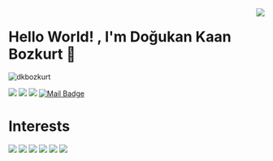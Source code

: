 <img align='right' src="https://github-readme-stats.vercel.app/api?username=dkbozkurt&show_icons=true">

# Hello World! ,                  I'm Doğukan Kaan Bozkurt 👋
<p align="left"> <img src="https://komarev.com/ghpvc/?username=dkbozkurt" alt="dkbozkurt" /> </p>


[![](https://img.shields.io/badge/linkedin-%230077B5.svg?&style=for-the-badge&logo=linkedin&logoColor=white)](https://www.linkedin.com/in/imdogukan/)
[![](https://img.shields.io/badge/twitter-%231DA1F2.svg?&style=for-the-badge&logo=twitter&logoColor=white)](https://www.twitter.com/im_dogukan)
[![](https://img.shields.io/badge/instagram-%23E4405F.svg?&style=for-the-badge&logo=instagram&logoColor=white)](https://www.instagram.com/im.dogukan/)
[![Mail Badge](https://img.shields.io/badge/dkaanbozkurt@gmail.com-c14438?style=for-the-badge&logo=Gmail&logoColor=white&link=mailto:dkaanbozkurt@gmail.com)](mailto:dkaanbozkurt@gmail.com)

# Interests
[![](https://img.shields.io/badge/python-cD1?style=for-the-badge&logo=python)]()
[![](https://img.shields.io/badge/pytorch-cD1?style=for-the-badge&logo=Pytorch)]()
[![](http://img.shields.io/badge/C++-cD1?style=for-the-badge&logo=C%20Sharp)]()
[![](https://img.shields.io/badge/C-cD1?style=for-the-badge&logo=C)]()
[![](https://img.shields.io/badge/Octave-cD1?style=for-the-badge&logo=Octave)]()
[![](https://img.shields.io/badge/Photoshop-cD1?style=for-the-badge&logo=Adobe%20Photoshop)]()
